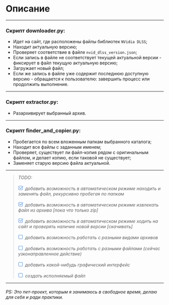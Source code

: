 # Описание

---

### Скрипт __downloader.py__:

- Идет на сайт, где расположены файлы библиотек `NVidia DLSS`;
- Находит актуальную версию;
- Проверяет соответствие в файле `nvid_dlss_version.json`;
- Если запись в файле не соответствует текущей актуальной версии - фиксирует в файл текущую актуальную версию;
- Загружает новый файл;
- Если же запись в файле уже содержит последнюю доступную версию - обращается к пользователю: завершить процесс или
  продолжить выполнение.

---

### Скрипт __extractor.py__:

- Разархивирует выбранный архив.

---

### Скрипт __finder_and_copier.py__:

- Пробегается по всем вложенным папкам выбранного каталога;
- Находит все файлы с заданным именем;
- Проверяет, существует ли файл-копия рядом с оригинальным файлом, и делает копию, если таковой не существует;
- Заменяет старую версию файла актуальной.

---

> _TODO:_
>
> ![checked](assets/checked.png) _добавить возможность в автоматическом режиме находить и заменять файл, рекурсивно пробегая по папкам_
>
> ![checked](assets/checked.png) _добавить возможность в автоматическом режиме извлекать файл из архива [пока что только zip]_
>
> ![checked](assets/checked.png) _добавить возможность в автоматическом режиме ходить на сайт и проверять наличие новой версии [скачивать]_
> 
> ![unchecked](assets/unchecked.png) _добавить возможность работать с разными видами архивов_
>
> ![unchecked](assets/unchecked.png) _добавить возможность работать с разными файлами (сейчас узконаправленное
действие)_
>
> ![unchecked](assets/unchecked.png) _добавить какой-нибудь графический интерфейс_
>
> ![unchecked](assets/unchecked.png) _создать исполняемый файл_
>

---

###### _PS: Это пет-проект, которым я занимаюсь в свободное время, делаю для себя и ради практики._
